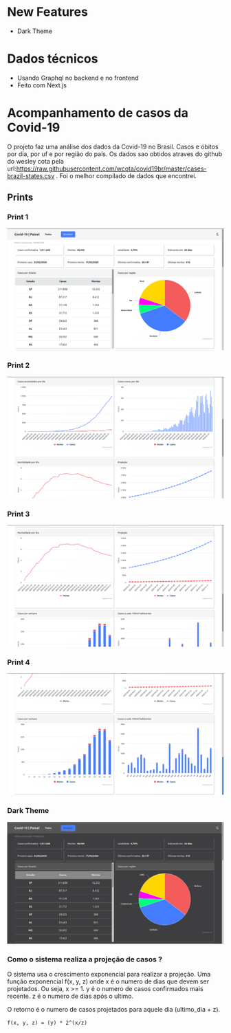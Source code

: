 # New Features

- Dark Theme

# Dados técnicos

- Usando Graphql no backend e no frontend
- Feito com Next.js

# Acompanhamento de casos da Covid-19

O projeto faz uma análise dos dados da Covid-19 no Brasil. Casos e óbitos por dia, por uf e por região do país.
Os dados sao obtidos atraves do github do wesley cota pela url:https://raw.githubusercontent.com/wcota/covid19br/master/cases-brazil-states.csv .
Foi o melhor compilado de dados que encontrei.

## Prints

### Print 1

![print1](https://github.com/eduardozampiere/covid-graphql/blob/master/prints/home1.png)

### Print 2

![print2](https://github.com/eduardozampiere/covid-graphql/blob/master/prints/home2.png)

### Print 3

![print3](https://github.com/eduardozampiere/covid-graphql/blob/master/prints/home3.png)

### Print 4

![print4](https://github.com/eduardozampiere/covid-graphql/blob/master/prints/home4.png)

### Dark Theme

![print4](https://github.com/eduardozampiere/covid-graphql/blob/master/prints/home1-dark.png)

### Como o sistema realiza a projeção de casos ?

O sistema usa o crescimento exponencial para realizar a projeção.
Uma função exponencial f(x, y, z)
onde x é o numero de dias que devem ser projetados. Ou seja, x >= 1.
y é o numero de casos confirmados mais recente.
z é o numero de dias após o ultimo.

O retorno é o numero de casos projetados para aquele dia (ultimo_dia + z).

```
f(x, y, z) = (y) * 2^(x/z)
```

